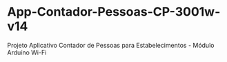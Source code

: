 # App-Contador-Pessoas-CP-3001w-v14
Projeto Aplicativo Contador de Pessoas para Estabelecimentos - Módulo Arduíno Wi-Fi
